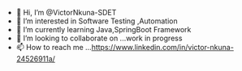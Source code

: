 - 👋 Hi, I’m @VictorNkuna-SDET
- 👀 I’m interested in Software Testing ,Automation
- 🌱 I’m currently learning Java,SpringBoot Framework
- 💞️ I’m looking to collaborate on ...work in progress
- 📫 How to reach me ...https://www.linkedin.com/in/victor-nkuna-24526911a/

<!---
VictorNkuna-SDET/VictorNkuna-SDET is a ✨ special ✨ repository because its `README.md` (this file) appears on your GitHub profile.
You can click the Preview link to take a look at your changes.
--->
